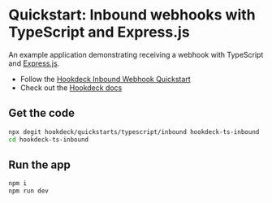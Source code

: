# Quickstart: Inbound webhooks with TypeScript and Express.js

An example application demonstrating receiving a webhook with TypeScript and
[Express.js](https://expressjs.com/).

- Follow the [Hookdeck Inbound Webhook Quickstart](https://hookdeck.com/docs/receive-webhooks?lang=js&ref=github-quickstarts)
- Check out the [Hookdeck docs](https://hookdeck.com/docs?lang=js&ref=github-quickstarts)

## Get the code

```sh
npx degit hookdeck/quickstarts/typescript/inbound hookdeck-ts-inbound
cd hookdeck-ts-inbound
```

## Run the app

```sh
npm i
npm run dev
```
